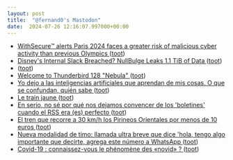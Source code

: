 ```yaml
---
layout: post
title:  "@fernand0's Mastodon"
date:  2024-07-26 12:16:07.997000+00:00
---
```

*  [WithSecure™ alerts Paris 2024 faces a greater risk of malicious cyber activity than previous Olympics ](https://www.withsecure.com/en/whats-new/pressroom/withsecure-alerts-paris-2024-poses-a-greater-risk-of-malicious-cyber-activity-than-previous-olympic) ([toot](https://mastodon.social/@fernand0/112852740865835773))
*  [Disney's Internal Slack Breached? NullBulge Leaks 1.1 TiB of Data ](https://hackread.com/disneys-internal-slack-breached-nullbulge-leak-data) ([toot](https://mastodon.social/@fernand0/112852506893270407))
*  [ ](https://masto.ai/@trinux) ([toot](https://mastodon.social/@fernand0/112852341617015769))
*  [Welcome to Thunderbird 128 "Nebula" ](https://blog.thunderbird.net/2024/07/welcome-to-thunderbird-128-nebula) ([toot](https://mastodon.social/@fernand0/112852216347958537))
*  [Yo dejo a las inteligencias artificiales que aprendan de mis cosas. O que se confundan, quién sabe  ](https://mastodon.social/@fernand0/112852122073805459) ([toot](https://mastodon.social/@fernand0/112852122073805459))
*  [Le train jaune ](https://www.pyrenees-cerdagne.com/decouvrir/le-train-jaun) ([toot](https://mastodon.social/@fernand0/112852076354698881))
*  [En serio, no sé por qué nos dejamos convencer de los &#39;boletines&#39; cuando el RSS era (es) perfecto ](https://mastodon.social/@fernand0/112852072091086505) ([toot](https://mastodon.social/@fernand0/112852072091086505))
*  [El tren que recorre a 30 km/h los Pirineos Orientales por menos de 10 euros ](https://www.abc.es/viajar/destinos/europa/tren-descubrir-cumbres-pirineos-orientales-euros-20240713221726-nt.htm) ([toot](https://mastodon.social/@fernand0/112851983905796812))
*  [Nueva modalidad de timo: llamada ultra breve que dice &#39;hola, tengo algo importante que decirte, agrega este número a WhatsApp ](https://mastodon.social/@fernand0/112851958228298381) ([toot](https://mastodon.social/@fernand0/112851958228298381))
*  [Covid-19 : connaissez-vous le phénomène des «novid» ? ](https://www.capital.fr/economie-politique/covid-19-connaissez-vous-le-phenomene-des-novid-149960) ([toot](https://mastodon.social/@fernand0/112851875448178474))
